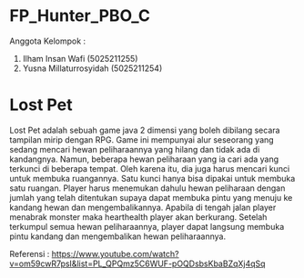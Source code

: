 # FP_Hunter_PBO_C

Anggota Kelompok :
1. Ilham Insan Wafi       (5025211255)
2. Yusna Millaturrosyidah (5025211254)

# Lost Pet
Lost Pet adalah sebuah game java 2 dimensi yang boleh dibilang secara tampilan mirip dengan RPG. Game ini mempunyai alur seseorang yang sedang mencari hewan peliharaannya yang hilang dan tidak ada di kandangnya. Namun, beberapa hewan peliharaan yang ia cari ada yang terkunci di beberapa tempat. Oleh karena itu, dia juga harus mencari kunci  untuk membuka ruangannya. Satu kunci hanya bisa dipakai untuk membuka satu ruangan. Player harus menemukan dahulu hewan peliharaan dengan jumlah yang telah ditentukan supaya dapat membuka pintu yang menuju ke kandang hewan dan mengembalikannya. Apabila di tengah jalan player menabrak monster maka hearthealth player akan berkurang. Setelah terkumpul semua hewan peliharaannya, player dapat langsung membuka pintu kandang dan mengembalikan hewan peliharaannya.

Referensi :
https://www.youtube.com/watch?v=om59cwR7psI&list=PL_QPQmz5C6WUF-pOQDsbsKbaBZqXj4qSq
